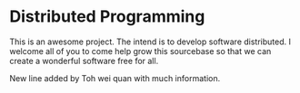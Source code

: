 Distributed Programming
=======================

This is an awesome project. The intend is to develop software distributed. I welcome all of you to come help grow this sourcebase so that we can create a wonderful software free for all.

New line added by Toh wei quan with much information.